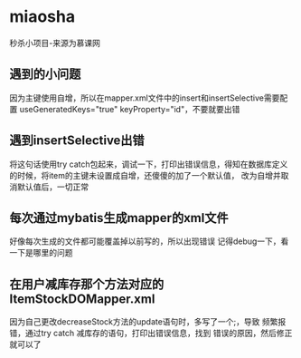 # miaosha
秒杀小项目-来源为慕课网
## 遇到的小问题
因为主键使用自增，所以在mapper.xml文件中的insert和insertSelective需要配置
useGeneratedKeys="true" keyProperty="id"，不要就要出错
## 遇到insertSelective出错
将这句话使用try catch包起来，调试一下，打印出错误信息，得知在数据库定义的时候，将item的主键未设置成自增，还傻傻的加了一个默认值，
改为自增并取消默认值后，一切正常
## 每次通过mybatis生成mapper的xml文件
好像每次生成的文件都可能覆盖掉以前写的，所以出现错误
记得debug一下，看一下是哪里的问题
## 在用户减库存那个方法对应的ItemStockDOMapper.xml
因为自己更改decreaseStock方法的update语句时，多写了一个;，导致
频繁报错，通过try catch 减库存的语句，打印出错误信息，找到
错误的原因，然后修正就可以了
